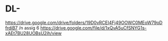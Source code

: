 # DL-  
https://drive.google.com/drive/folders/19D0vRCEI4Fj49OOWC0MEoW79oDfrdiB7
/n
assig 6 
https://drive.google.com/file/d/1xQvA5uCfSNYG1s-xAEt7BU28UOBsU2ih/view
